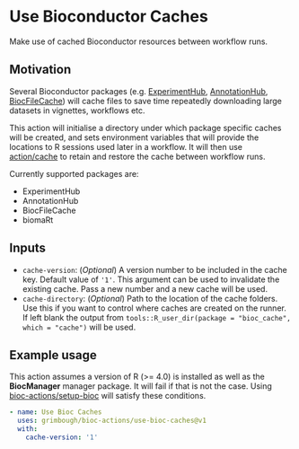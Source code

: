 # Use Bioconductor Caches

Make use of cached Bioconductor resources between workflow runs.

## Motivation

Several Bioconductor packages (e.g. [ExperimentHub](https://bioconductor.org/packages/ExperimentHu), [AnnotationHub](https://bioconductor.org/packages/AnnotaionHub), [BiocFileCache](https://bioconductor.org/packages/BiocFileCache)) will cache files to save time repeatedly downloading large datasets in vignettes, workflows etc.

This action will initialise a directory under which package specific caches will be created, and sets environment variables that will provide the locations to R sessions used later in a workflow.  It will then use [action/cache](https://github.com/actions/cache) to retain and restore the cache between workflow runs.

Currently supported packages are:
- ExperimentHub
- AnnotationHub
- BiocFileCache
- biomaRt

## Inputs

- `cache-version`: (*Optional*) A version number to be included in the cache key. Default value of `'1'`. This argument can be used to invalidate the existing cache. Pass a new number and a new cache will be used.  
- `cache-directory`: (*Optional*) Path to the location of the cache folders. Use this if you want to control where caches are created on the runner. If left blank the output from `tools::R_user_dir(package = "bioc_cache", which = "cache")` will be used.

## Example usage

This action assumes a version of R (>= 4.0) is installed as well as the **BiocManager** manager package.  It will fail if that is not the case.  Using [bioc-actions/setup-bioc](https://github.com/grimbough/bioc-actions/tree/v1/setup-bioc) will satisfy these conditions.

```yaml
- name: Use Bioc Caches
  uses: grimbough/bioc-actions/use-bioc-caches@v1
  with:
    cache-version: '1'
```
